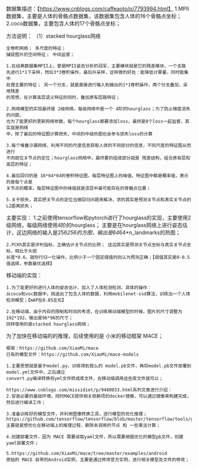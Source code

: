 数据集描述：【https://www.cnblogs.com/caffeaoto/p/7793994.html】
    1.MPII数据集，主要是人体的骨骼点数据集，该数据集包含人体的16个骨骼点坐标；
    2.coco数据集，主要包含人体的17个骨骼点坐标；


方法说明：
    （1）stacked hourglass网络

    全卷积网络； 多尺度的特征；
    捕捉图片的空间特征； 中间监督；

    1.在经典数据集MPII上，曾是MPII姿态分析的冠军，主要模块就是它的残差模块，一个支路
    先进行1*1下采样，然后3*3卷积操作，最后升采样，这样做的好处：能降低计算量，同时能集中
    处理主要的特征； 另一个分支，就是直接进行输入到输出的1*1卷积操作，两个分支叠加，采用残差
    的思想，在计算高层语义特征的同时，叠加原有层路特征；

    2.网络模型的实现最终是 2级网络，每级网络中是一个 4阶的hourglass；为了防止梯度消失的问题，
    也为了能更好的更新网络参数，每个hourglass都要添加loss，最终是8个loss一起监督，其实就是网络
    中，除了最后的特征图计算损失，中间的中级热图也会参与损失loss的计算

    3.每个堆叠沙漏网络，利用不同的尺度信息获取人体的不同部分的信息，不同尺度的特征图从而进行
    不同部位关节点的定位；hourglass网络中，最终要的组成部分就是 残差结构，组合原有层和高层的特征；

    4.最后回归的是 16*64*64的卷积特征图，每层特征图上的峰值，特征图中都是概率值，表示的是每个点是
    关节点的概率，每层特征图中的峰值就是该层中最可能存在的骨骼点位置；

    5.关于损失，其实把关节点的定位当做回归问题来解决，求的其实是预测关节点和真实关节点的L2距离损失；


主要实现：
    1.之前使用tensorflow和pytorch进行了hourglass的实现，主要使用2级网络，每级网络使用4阶的hourglass；
    主要是在hourglass网络上进行姿态估计，这边网络的输入是256*256的方图，输出是64*64*n_landmarks的热图；

    2.PCKh其实是评判指标，正确估计关节点的比例； 这边其实是预测关节点坐标与真实关节点坐标，相比于头部
    长度*0.6，就你行归一化操作，比例小于一个固定阈值的则认为预测正确；【阈值其实是0-0.5值选择，参数最优选择】



移动端的实现：

    1.为了能更好的进行人体的姿态估计，加入了人体检测检测，具体的操作：
    从coco和voc数据中，挑选出了包含人体的数据，利用mobilenet-ssd算法，训练出一个人体检测模型；【mAP在0.85左右】

    2.在移动端，由于内存的限制和时间的考虑，在训练移动端模型的时候，图片的尺寸调整为 192*192，输出是96*96的尺寸；
    同样使用的是stacked hourglass网络；


为了加快在移动端的的推理，后续使用的是 小米的移动框架 MACE；

    框架：https://github.com/XiaoMi/mace
    已有的模型文件：https://github.com/XiaoMi/mace-models

    1.主要思想就是基于model.py，训练得到我么的 model.pb文件，再将model.pb文件部署到model.yml文件中，之后通过
    convert.py编译转换将yml文件转成库文件，在移动端调用这些库文件就可以；

    https://www.cnblogs.com/missidiot/p/9480033.html系列文章进行介绍：
    2.安装必要的基础环境，同时MACE提供相关依赖项的docker镜像，可以通过镜像来构建完成，然后进行编译工作；

    3.准备训练好的模型文件，并利用图像转换工具，进行模型的优化推理；
    https://github.com/tensorflow/tensorflow/blob/master/tensorflow/tools/graph_transforms/README.md
    主要就是想优化在移动端上的推理过程，删除未调用的节点 和 一些乘法计算；

    4.创建部署文件，因为 MACE 需要读取yaml文件，所以需要根据优化的模型pb文件，创建yaml部署文件；

    5.https://github.com/XiaoMi/mace/tree/master/examples/android
    原始的 MACE 自带的Android实例，主要是通过修改官方实例，进行相关模型及文件的修改；
